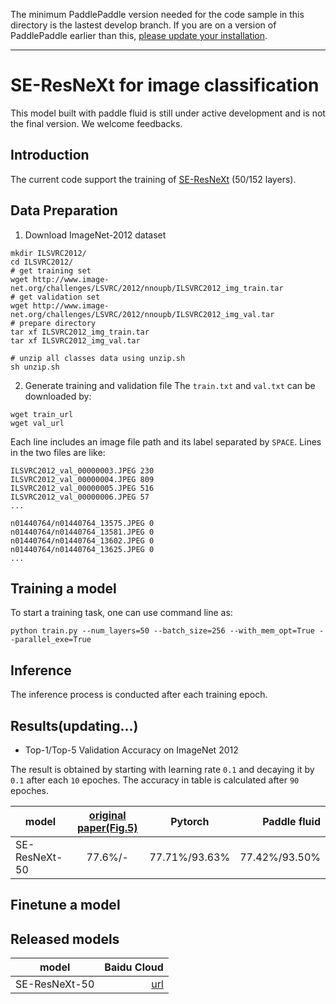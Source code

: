 The minimum PaddlePaddle version needed for the code sample in this directory is the lastest develop branch. If you are on a version of PaddlePaddle earlier than this, [please update your installation](http://www.paddlepaddle.org/docs/develop/documentation/en/build_and_install/pip_install_en.html).

---

# SE-ResNeXt for image classification

This model built with paddle fluid is still under active development and is not
the final version. We welcome feedbacks.

## Introduction

The current code support the training of [SE-ResNeXt](https://arxiv.org/abs/1709.01507) (50/152 layers).

## Data Preparation

1. Download ImageNet-2012 dataset
```
mkdir ILSVRC2012/
cd ILSVRC2012/
# get training set
wget http://www.image-net.org/challenges/LSVRC/2012/nnoupb/ILSVRC2012_img_train.tar
# get validation set
wget http://www.image-net.org/challenges/LSVRC/2012/nnoupb/ILSVRC2012_img_val.tar
# prepare directory
tar xf ILSVRC2012_img_train.tar
tar xf ILSVRC2012_img_val.tar

# unzip all classes data using unzip.sh
sh unzip.sh
```

2. Generate training and validation file
The ```train.txt``` and ```val.txt``` can be downloaded by:
```
wget train_url
wget val_url
```
Each line includes an image file path and its label separated by ```SPACE```. Lines in the two files are like:
```
ILSVRC2012_val_00000003.JPEG 230
ILSVRC2012_val_00000004.JPEG 809
ILSVRC2012_val_00000005.JPEG 516
ILSVRC2012_val_00000006.JPEG 57
...
```
```
n01440764/n01440764_13575.JPEG 0
n01440764/n01440764_13581.JPEG 0
n01440764/n01440764_13602.JPEG 0
n01440764/n01440764_13625.JPEG 0
...
```

## Training a model

To start a training task, one can use command line as:

```
python train.py --num_layers=50 --batch_size=256 --with_mem_opt=True --parallel_exe=True
```
## Inference

The inference process is conducted after each training epoch.

## Results(updating...)

- Top-1/Top-5 Validation Accuracy on ImageNet 2012

The result is obtained by starting with learning rate ```0.1``` and decaying it by ```0.1``` after each ```10``` epoches. The accuracy in table is calculated after ```90``` epoches.

|model | [original paper(Fig.5)](https://arxiv.org/abs/1709.01507) | Pytorch | Paddle fluid
|- | :-: |:-: | -:
|SE-ResNeXt-50 | 77.6%/- | 77.71%/93.63% | 77.42%/93.50%

## Finetune a model

## Released models
|model | Baidu Cloud
|- | -:
|SE-ResNeXt-50 | [url]()
